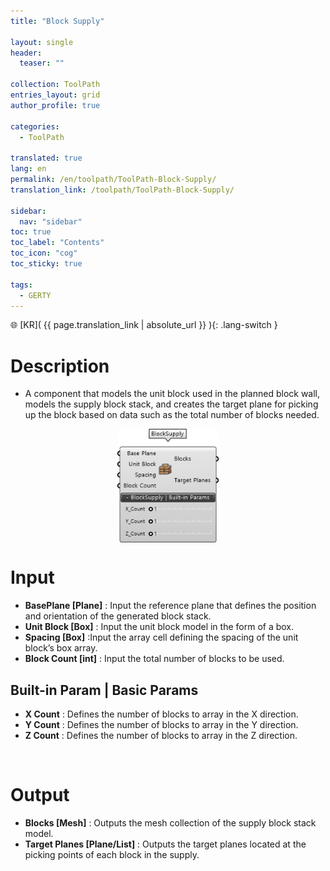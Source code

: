 ```yaml
---
title: "Block Supply"

layout: single
header:
  teaser: ""

collection: ToolPath
entries_layout: grid
author_profile: true

categories:
  - ToolPath

translated: true
lang: en
permalink: /en/toolpath/ToolPath-Block-Supply/
translation_link: /toolpath/ToolPath-Block-Supply/

sidebar:
  nav: "sidebar"
toc: true
toc_label: "Contents"
toc_icon: "cog"
toc_sticky: true

tags: 
  - GERTY
---
```


🌐 [KR]( {{ page.translation_link | absolute_url }} ){: .lang-switch }

# Description

* A component that models the unit block used in the planned block wall, models the supply block stack, and creates the target plane for picking up the block based on data such as the total number of blocks needed.

<p align="center"><img src="/assets/images/BlockSupply.png" align="center" width="32%"></p>

# Input

* **BasePlane [Plane]** :  Input the reference plane that defines the position and orientation of the generated block stack.
* **Unit Block [Box]** : Input the unit block model in the form of a box.
* **Spacing [Box]** :Input the array cell defining the spacing of the unit block’s box array.
* **Block Count [int]** : Input the total number of blocks to be used.

## Built-in Param | Basic Params

* **X Count** : Defines the number of blocks to array in the X direction.
* **Y Count** : Defines the number of blocks to array in the Y direction.
* **Z Count** : Defines the number of blocks to array in the Z direction.

<br>

# Output

* **Blocks [Mesh]** : Outputs the mesh collection of the supply block stack model.
* **Target Planes [Plane/List]** : Outputs the target planes located at the picking points of each block in the supply.